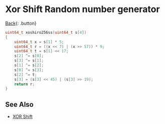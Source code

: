 # Xor Shift Random number generator

[Back](../index.md#algorithm){: .button}

```cpp
uint64_t xoshiro256ss(uint64_t s[4])
{
    uint64_t x = s[1] * 5;
    uint64_t r = ((x << 7) | (x >> 57)) * 9;
    uint64_t t = s[1] << 17;
    s[2] ^= s[0];
    s[3] ^= s[1];
    s[1] ^= s[2];
    s[0] ^= s[3];
    s[2] ^= t;
    s[3] = (s[3] << 45) | (s[3] >> 19);
    return r;
}
```

## See Also

- [XOR Shift](https://en.wikipedia.org/wiki/Xorshift)
